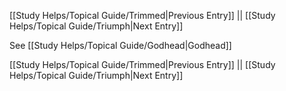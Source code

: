 [[Study Helps/Topical Guide/Trimmed|Previous Entry]]  ||  [[Study Helps/Topical Guide/Triumph|Next Entry]]

 See [[Study Helps/Topical Guide/Godhead|Godhead]]

[[Study Helps/Topical Guide/Trimmed|Previous Entry]]  ||  [[Study Helps/Topical Guide/Triumph|Next Entry]]